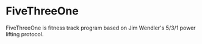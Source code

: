 # FiveThreeOne
FiveThreeOne is fitness track program based on Jim Wendler's 5/3/1 power lifting protocol.
